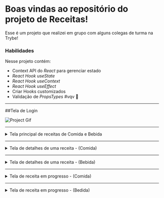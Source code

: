 # Boas vindas ao repositório do projeto de Receitas!

Esse é um projeto que realizei em grupo com alguns colegas de turma na Trybe!

### Habilidades

Nesse projeto contém:

  - Context API do _React_ para gerenciar estado
  - _React Hook useState_
  - _React Hook useContext_
  - _React Hook useEffect_
  - Criar Hooks customizados
  - Validação de _PropsTypes_
#vqv 🚀

---

##Tela de Login

![Project Gif](./gifs/main-recipes.gif)

---

  <details>
    <summary>Tela principal de receitas de Comida e Bebida</summary>
      ![Project Gif](./gifs/main-recipes.gif)
  </details>

  ---

  <details>
    <summary>Tela de detalhes de uma receita - (Comida)</summary>
      ![Project Gif](./gifs/food-details.gif)   
  </details>

  ---

  <details>
    <summary>Tela de detalhes de uma receita - (Bebida)</summary>
      ![Project Gif](./gifs/drink-details.gif)   
  </details>

  ---

  <details>
    <summary>Tela de receita em progresso - (Comida) </summary>
      ![Project Gif](./gifs/food-in-progress.gif)
  </details>

  ---

  <details>
    <summary>Tela de receita em progresso - (Bedida) </summary>
      ![Project Gif](./gifs/drink-in-progress.gif)
  </details>
